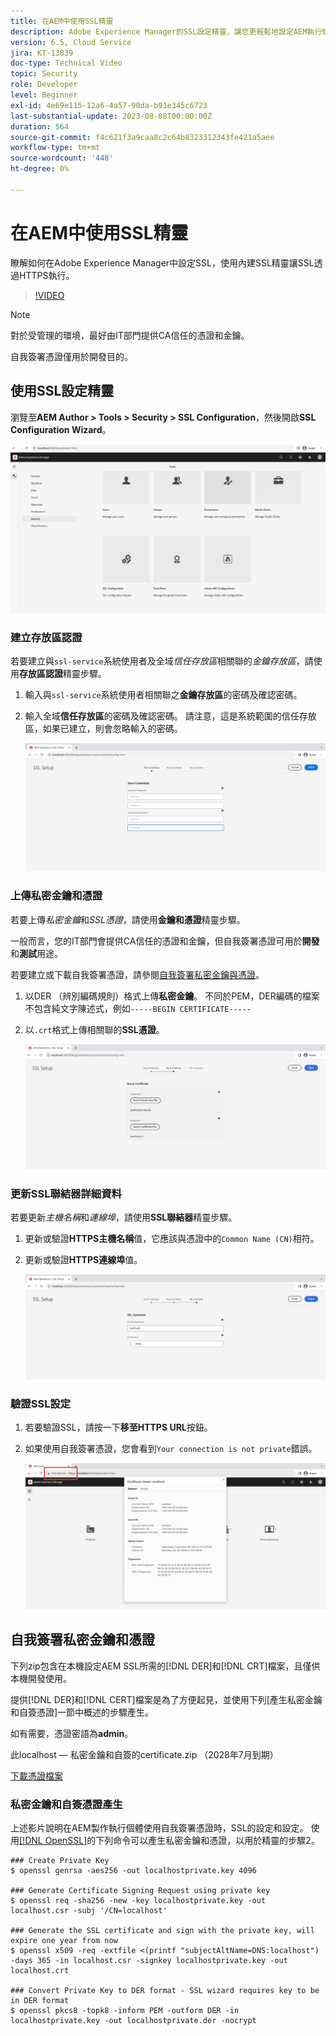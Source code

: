 ```yaml
---
title: 在AEM中使用SSL精靈
description: Adobe Experience Manager的SSL設定精靈，讓您更輕鬆地設定AEM執行個體以透過HTTPS執行。
version: 6.5, Cloud Service
jira: KT-13839
doc-type: Technical Video
topic: Security
role: Developer
level: Beginner
exl-id: 4e69e115-12a6-4a57-90da-b91e345c6723
last-substantial-update: 2023-08-08T00:00:00Z
duration: 564
source-git-commit: f4c621f3a9caa8c2c64b8323312343fe421a5aee
workflow-type: tm+mt
source-wordcount: '448'
ht-degree: 0%

---
```


# 在AEM中使用SSL精靈

瞭解如何在Adobe Experience Manager中設定SSL，使用內建SSL精靈讓SSL透過HTTPS執行。

>[!VIDEO](https://video.tv.adobe.com/v/17993?quality=12&learn=on)


>[!NOTE]
>
>對於受管理的環境，最好由IT部門提供CA信任的憑證和金鑰。
>
>自我簽署憑證僅用於開發目的。

## 使用SSL設定精靈

瀏覽至&#x200B;__AEM Author > Tools > Security > SSL Configuration__，然後開啟&#x200B;__SSL Configuration Wizard__。

![SSL設定精靈](assets/use-the-ssl-wizard/ssl-config-wizard.png)

### 建立存放區認證

若要建立與`ssl-service`系統使用者及全域&#x200B;_信任存放區_&#x200B;相關聯的&#x200B;_金鑰存放區_，請使用&#x200B;__存放區認證__&#x200B;精靈步驟。

1. 輸入與`ssl-service`系統使用者相關聯之&#x200B;__金鑰存放區__&#x200B;的密碼及確認密碼。
1. 輸入全域&#x200B;__信任存放區__&#x200B;的密碼及確認密碼。 請注意，這是系統範圍的信任存放區，如果已建立，則會忽略輸入的密碼。

   ![SSL設定 — 儲存認證](assets/use-the-ssl-wizard/store-credentials.png)

### 上傳私密金鑰和憑證

若要上傳&#x200B;_私密金鑰_&#x200B;和&#x200B;_SSL憑證_，請使用&#x200B;__金鑰和憑證__&#x200B;精靈步驟。

一般而言，您的IT部門會提供CA信任的憑證和金鑰，但自我簽署憑證可用於&#x200B;__開發__&#x200B;和&#x200B;__測試__&#x200B;用途。

若要建立或下載自我簽署憑證，請參閱[自我簽署私密金鑰與憑證](#self-signed-private-key-and-certificate)。

1. 以DER （辨別編碼規則）格式上傳&#x200B;__私密金鑰__。 不同於PEM，DER編碼的檔案不包含純文字陳述式，例如`-----BEGIN CERTIFICATE-----`
1. 以`.crt`格式上傳相關聯的&#x200B;__SSL憑證__。

   ![SSL設定 — 私密金鑰和憑證](assets/use-the-ssl-wizard/privatekey-and-certificate.png)

### 更新SSL聯結器詳細資料

若要更新&#x200B;_主機名稱_&#x200B;和&#x200B;_連線埠_，請使用&#x200B;__SSL聯結器__&#x200B;精靈步驟。

1. 更新或驗證&#x200B;__HTTPS主機名稱__&#x200B;值，它應該與憑證中的`Common Name (CN)`相符。
1. 更新或驗證&#x200B;__HTTPS連線埠__&#x200B;值。

   ![SSL設定 — SSL聯結器詳細資料](assets/use-the-ssl-wizard/ssl-connector-details.png)

### 驗證SSL設定

1. 若要驗證SSL，請按一下&#x200B;__移至HTTPS URL__&#x200B;按鈕。
1. 如果使用自我簽署憑證，您會看到`Your connection is not private`錯誤。

   ![SSL設定 — 透過HTTPS驗證AEM](assets/use-the-ssl-wizard/verify-aem-over-ssl.png)

## 自我簽署私密金鑰和憑證

下列zip包含在本機設定AEM SSL所需的[!DNL DER]和[!DNL CRT]檔案，且僅供本機開發使用。

提供[!DNL DER]和[!DNL CERT]檔案是為了方便起見，並使用下列[產生私密金鑰和自簽憑證]一節中概述的步驟產生。

如有需要，憑證密語為&#x200B;**admin**。

此localhost — 私密金鑰和自簽的certificate.zip （2028年7月到期）

[下載憑證檔案](assets/use-the-ssl-wizard/certificate.zip)

### 私密金鑰和自簽憑證產生

上述影片說明在AEM製作執行個體使用自我簽署憑證時，SSL的設定和設定。 使用[[!DNL OpenSSL]](https://www.openssl.org/)的下列命令可以產生私密金鑰和憑證，以用於精靈的步驟2。

```shell
### Create Private Key
$ openssl genrsa -aes256 -out localhostprivate.key 4096

### Generate Certificate Signing Request using private key
$ openssl req -sha256 -new -key localhostprivate.key -out localhost.csr -subj '/CN=localhost'

### Generate the SSL certificate and sign with the private key, will expire one year from now
$ openssl x509 -req -extfile <(printf "subjectAltName=DNS:localhost") -days 365 -in localhost.csr -signkey localhostprivate.key -out localhost.crt

### Convert Private Key to DER format - SSL wizard requires key to be in DER format
$ openssl pkcs8 -topk8 -inform PEM -outform DER -in localhostprivate.key -out localhostprivate.der -nocrypt
```
